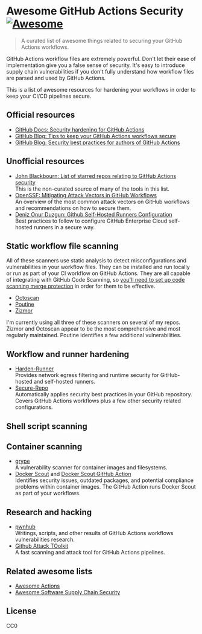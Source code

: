 # Awesome GitHub Actions Security [![Awesome](https://awesome.re/badge-flat.svg)](https://awesome.re)

> A curated list of awesome things related to securing your GitHub Actions workflows.

GitHub Actions workflow files are extremely powerful. Don't let their ease of implementation give you a false sense of security. It's easy to introduce supply chain vulnerabilities if you don't fully understand how workflow files are parsed and used by GitHub Actions.

This is a list of awesome resources for hardening your workflows in order to keep your CI/CD pipelines secure.

## Official resources

* [GitHub Docs: Security hardening for GitHub Actions](https://docs.github.com/en/actions/security-for-github-actions/security-guides/security-hardening-for-github-actions)
* [GitHub Blog: Tips to keep your GitHub Actions workflows secure](https://github.blog/security/supply-chain-security/four-tips-to-keep-your-github-actions-workflows-secure/)
* [GitHub Blog: Security best practices for authors of GitHub Actions](https://github.blog/security/application-security/security-best-practices-for-authors-of-github-actions/)

## Unofficial resources

* [John Blackbourn: List of starred repos relating to GitHub Actions security](https://github.com/stars/johnbillion/lists/github-actions-security)  
  This is the non-curated source of many of the tools in this list.
* [OpenSSF: Mitigating Attack Vectors in GitHub Workflows](https://openssf.org/blog/2024/08/12/mitigating-attack-vectors-in-github-workflows/)  
  An overview of the most common attack vectors on GitHub workflows and recommendations on how to secure them.
* [Deniz Onur Duzgun: Github Self-Hosted Runners Configuration](https://github.com/dduzgun-security/github-self-hosted-runners)  
  Best practices to follow to configure GitHub Enterprise Cloud self-hosted runners in a secure way.

## Static workflow file scanning

All of these scanners use static analysis to detect misconfigurations and vulnerabilities in your workflow files. They can be installed and run locally or run as part of your CI workflow on GitHub Actions. They are all capable of integrating with GitHub Code Scanning, so [you'll need to set up code scanning merge protection](https://docs.github.com/en/code-security/code-scanning/managing-your-code-scanning-configuration/set-code-scanning-merge-protection) in order for them to be effective.

* [Octoscan](https://github.com/synacktiv/octoscan)  
* [Poutine](https://github.com/boostsecurityio/poutine)  
* [Zizmor](https://github.com/woodruffw/zizmor)  

I'm currently using all three of these scanners on several of my repos. Zizmor and Octoscan appear to be the most comprehensive and most regularly maintained. Poutine identifies a few additional vulnerabilities.

## Workflow and runner hardening

* [Harden-Runner](https://github.com/step-security/harden-runner)  
  Provides network egress filtering and runtime security for GitHub-hosted and self-hosted runners.
* [Secure-Repo](https://github.com/step-security/secure-repo)  
  Automatically applies security best practices in your GitHub repository. Covers GitHub Actions workflows plus a few other security related configurations.

## Shell script scanning



## Container scanning

* [grype](https://github.com/anchore/grype)  
  A vulnerability scanner for container images and filesystems.
* [Docker Scout](https://www.docker.com/products/docker-scout/) and [Docker Scout GitHub Action](https://github.com/docker/scout-action)  
  Identifies security issues, outdated packages, and potential compliance problems within container images. The GitHub Action runs Docker Scout as part of your workflows.

## Research and hacking

* [pwnhub](https://github.com/nikitastupin/pwnhub)  
  Writings, scripts, and other results of GitHub Actions workflows vulnerabilities research.
* [Github Attack TOolkit](https://github.com/AdnaneKhan/Gato-X)  
  A fast scanning and attack tool for GitHub Actions pipelines.

## Related awesome lists

* [Awesome Actions](https://github.com/sdras/awesome-actions)
* [Awesome Software Supply Chain Security](https://github.com/bureado/awesome-software-supply-chain-security)

## License

CC0
